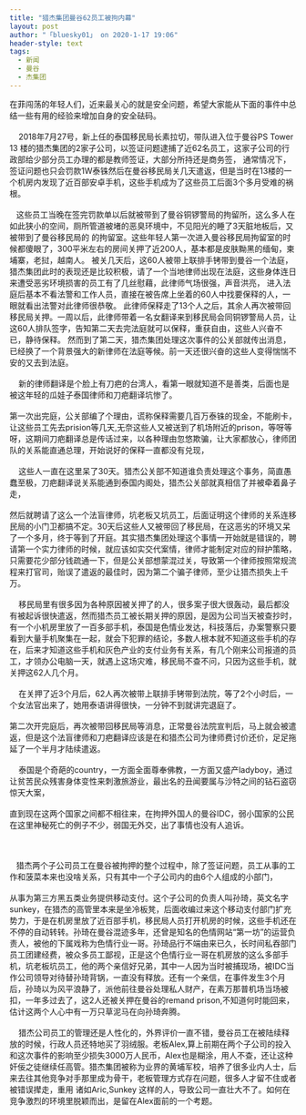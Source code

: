 ```yaml
---
title: "猎杰集团曼谷62员工被拘内幕"
layout: post
author: "「bluesky01」 on 2020-1-17 19:06"
header-style: text
tags:
  - 新闻
  - 曼谷
  - 杰集团
---
```


<head></head>
<body>
  在菲闯荡的年轻人们，近来最关心的就是安全问题，希望大家能从下面的事件中总结一些有用的经验来增加自身的安全砝码。
 <br> 
 <br> &nbsp; &nbsp; 2018年7月27号，新上任的泰国移民局长素拉切，带队进入位于曼谷PS Tower 13 楼的猎杰集团的2家子公司，以签证问题逮捕了近62名员工，这家子公司的行政部给少部分员工办理的都是教师签证，大部分所持还是商务签， 通常情况下，签证问题也只会罚款1W泰铢然后在曼谷移民局关几天遣返，但是当时在13楼的一个机房内发现了近百部安卓手机，这些手机成为了这些员工后面3个多月受难的祸根。 
 <br> 
 <br> &nbsp; &nbsp;这些员工当晚在签完罚款单以后就被带到了曼谷铜锣警局的拘留所，这么多人在如此狭小的空间，厕所管道被堵的恶臭环境中，不见阳光的睡了3天脏地板后，又被带到了曼谷移民局的 的拘留室。这些年轻人第一次进入曼谷移民局拘留室的时候都傻眼了，300平米左右的房间关押了近200人，基本都是皮肤黝黑的缅甸，柬埔寨，老挝，越南人。 被关几天后，这60人被带上联排手铐带到曼谷一个法庭，猎杰集团此时的表现还是比较积极，请了一个当地律师出现在法庭，这些身体连日来遭受恶劣环境损害的员工有了几丝慰藉，此律师气场很强，声音洪亮， 进入法庭后基本不看法警和工作人员，直接在被告席上坐着的60人中找要保释的人，一眼就看出法警对此律师很恭敬。 此律师保释走了13个人之后，其余人再次被带回移民局关押。一周以后，此律师带着一名女翻译来到移民局会同铜锣警局人员，让这60人排队签字，告知第二天去完法庭就可以保释，重获自由，这些人兴奋不已，静待保释。 然而到了第二天，猎杰集团处理这次事件的公关部就传出消息，已经换了一个背景强大的新律师在法庭等候。前一天还很兴奋的这些人变得惴惴不安的又去到法庭。
 <br> 
 <br> &nbsp; &nbsp; 新的律师翻译是个脸上有刀疤的台湾人，看第一眼就知道不是善类，后面也是被这年轻的瓜娃子泰国律师和刀疤翻译坑惨了。
 <br> 
 <br> 第一次出完庭，公关部编了个理由，谎称保释需要几百万泰铢的现金，不能刷卡，让这些员工先去prision等几天,无奈这些人又被送到了机场附近的prison，等呀等呀，这期间刀疤翻译总是传话过来，以各种理由忽悠欺骗，让大家都放心，律师团队的关系能直通总理，开始说好的保释一直都没有兑现，
 <br> 
 <br> &nbsp; &nbsp; 这些人一直在这里呆了30天。猎杰公关部不知道谁负责处理这个事务，简直愚蠢至极，刀疤翻译说关系能通到泰国内阁处，猎杰公关部就真相信了并被牵着鼻子走，
 <br> 
 <br> 然后就聘请了这么一个法盲律师，坑老板又坑员工，后面证明这个律师的关系连移民局的小门卫都搞不定。30天后这些人又被带回了移民局，在这恶劣的环境又呆了一个多月，终于等到了开庭。其实猎杰集团处理这个事情一开始就是错误的，聘请第一个实力律师的时候，就应该如实交代案情，律师才能制定对应的辩护策略，只需要花少部分钱疏通一下，但是公关部想蒙混过关，导致第一个律师按照常规流程来打官司，贻误了遣返的最佳时，因为第二个骗子律师，至少让猎杰损失上千万。
 <br> 
 <br> &nbsp; &nbsp; 移民局里有很多因为各种原因被关押了的人，很多案子很大很轰动，最后都没有被起诉很快遣返，然而猎杰员工被长期关押的原因，是因为公司当天被查抄时，有一个小机房里放了一百多部手机，泰国是色情业发达，科技落后，办案警察只要看到大量手机聚集在一起，就会下犯罪的结论，多数人根本就不知道这些手机的存在，后来才知道这些手机和灰色产业的支付业务有关系，有几个刚来公司报道的员工，才领办公电脑一天，就遇上这场灾难，移民局不查不问，只因为这些手机，就关押这62人几个月。
 <br> 
 <br> &nbsp; &nbsp; 在关押了近3个月后，62人再次被带上联排手铐带到法院，等了2个小时后，一个女法官出来了，她用泰语讲得很快，一分钟不到就讲完退庭了。
 <br> 
 <br> 第二次开完庭后，再次被带回移民局等消息，正常曼谷法院宣判后，马上就会被遣返，但是这个法盲律师和刀疤翻译应该是在和猎杰公司为律师费讨价还价，足足拖延了一个半月才陆续遣返。
 <br> 
 <br> &nbsp; &nbsp; 泰国是个奇葩的country，一方面全面尊奉佛教，一方面又盛产ladyboy，通过让贫苦民众残害身体变性来刺激旅游业，最出名的丑闻要属与沙特之间的钻石盗窃惊天大案，
 <br> 
 <br> 直到现在这两个国家之间都不相往来，在拘押外国人的曼谷IDC，弱小国家的公民在这里神秘死亡的例子不少，弱国无外交，出了事情也没有人追诉。
 <br> 
 <br> 
 <br> 
 <br> &nbsp; &nbsp;猎杰两个子公司员工在曼谷被拘押的整个过程中，除了签证问题，员工从事的工作和菠菜本来也没啥关系，只有其中一个子公司内的由6个人组成的小部门，
 <br> 
 <br> 从事为第三方黑五类业务提供移动支付。这个子公司的负责人叫孙琦，英文名字sunkey，在猎杰的高管里本来是坐冷板凳，后面收编过来这个移动支付部门扩充势力，于是在机房里放了近百部手机，移民局人员打开机房的时候，这些手机还在不停的自动转转。孙琦在曼谷混迹多年，还曾是知名的色情网站“第一坊”的运营负责人，被他的下属戏称为色情行业一哥。孙琦品行不端由来已久，长时间私吞部门员工团建经费，被众多员工鄙视，正是这个色情行业一哥在机房放的这么多部手机，坑老板坑员工，他的两个亲信好兄弟，其中一人因为当时被捕现场，被IDC当作公司领导对待替孙琦背锅，一直没有释放。还有一个亲信，在事件发生3个月后，孙琦以为风平浪静了，派他前往曼谷处理私人财产，在素万那普机场当场被扣，一年多过去了，这2人还被关押在曼谷的remand prison,不知道何时能回来，估计这两个人心中有一万只草泥马在向孙琦奔腾。
 <br> 
 <br> &nbsp; &nbsp; 猎杰公司员工的管理还是人性化的，外界评价一直不错，曼谷员工在被陆续释放的时候，行政人员还特地买了羽绒服。老板Alex,算上前期在两个子公司的投入和这次事件的影响至少损失3000万人民币，Alex也是糊涂，用人不查，还让这种奸佞之徒继续任高管。猎杰集团被称为业界的黄埔军校，培养了很多业内人士，后来去往其他竞争对手那里成为骨干，老板管理方式存在问题，很多人才留不住或者被错误撵走，重用 诸如Aric,Sunkey 这样的人，导致公司一直壮大不了。如何在竞争激烈的环境里脱颖而出，是留在Alex面前的一个考题。
 <br> 
 <br>
</body>


